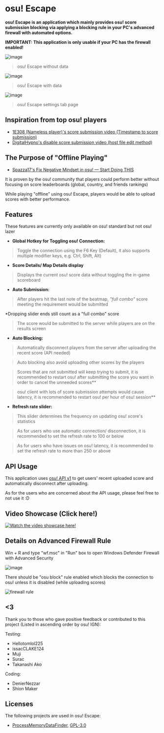# osu! Escape

 **osu! Escape is an application which mainly provides osu! score submission blocking via 
 applying a blocking rule in your PC's advanced firewall with automated options.**
 
  **IMPORTANT: This application is only usable if your PC has the firewall enabled!**

![image](https://user-images.githubusercontent.com/73950784/144431649-48b10f29-f2ee-4e28-a373-d7db5e070328.png)

> osu! Escape without data 

![image](https://user-images.githubusercontent.com/73950784/144431804-574c08c8-868f-4393-9362-6173a533fcb7.png)

> osu! Escape with data

![image](https://user-images.githubusercontent.com/73950784/144431910-b4650e39-5aea-45f3-93aa-c5c953d83e4c.png)

> osu! Escape settings tab page
 
 
 ## Inspiration from top osu! players
 
 - [1E308 (Nameless player)'s score submission video (Timestamp to score submission)](https://www.youtube.com/watch?v=D7x7OXpUmss&t=647s&ab_channel=RoriSanbyaku) 
 - [DigitalHypno's disable score submission video (host file edit method)](https://www.youtube.com/watch?v=lusAZ1fiph8&ab_channel=DigitalHypno)
 
## The Purpose of "Offline Playing"
 
 - [Spazza17's Fix Negative Mindset in osu! — Start Doing THIS](https://www.youtube.com/watch?v=cEyVSiY9ohU&ab_channel=Spazza17)
 
 It is proven by the osu! community that players could perform better without focusing on score leaderboards (global, country, and friends rankings) 
 
 While playing "offline" using osu! Escape, players would be able to upload scores with better performance.
 
 ## Features
 
 These features are currently only available on osu! standard but not osu! lazer 
 
 - **Global Hotkey for Toggling osu! Connection:** 
 > Toggle the connection using the F6 Key (Default), it also supports multiple modifier keys, e.g. Ctrl, Shift, Alt)
 
 - **Score Details/ Map Details display** 
 > Displays the current osu! score data without toggling the in-game scoreboard 
 
 - **Auto Submission:** 
 > After players hit the last note of the beatmap, *"full combo"* score meeting the requirement would be submitted 

 *Dropping slider ends still count as a "full combo" score
  
 > The score would be submitted to the server while players are on the results screen
 
 - **Auto Blocking:** 
 
 > Automatically disconnect players from the server after uploading the recent score (API needed)
 
 > Auto blocking also avoid uploading other scores by the players

 > Scores that are not submitted will keep trying to submit, it is recommended to restart osu! after submitting the score you want in order to cancel the unneeded scores**
 
 > osu! client with lots of score submission attempts would cause latency, it is recommended to restart osu! per hour of osu! session**
 
 - **Refresh rate slider:** 
 
 > This slider determines the frequency on updating osu! score's statistics
 
 > As for users who use automatic connection/ disconnection, it is recommended to set the refresh rate to 100 or below
 
 > As for users who have issues on osu! latency, it is recommended to set the refresh rate to more than 250 or above

## API Usage
 
 This application uses [osu! API v1](https://github.com/ppy/osu-api/wiki) to get users' recent uploaded score and automatically disconnect after uploading.
 
 As for the users who are concerned about the API usage, please feel free to not use it :D

## Video Showcase (Click here!)

[![Watch the video showcase here!](http://i3.ytimg.com/vi/N0ui0FeIaPE/hqdefault.jpg)](https://www.youtube.com/watch?v=N0ui0FeIaPE&ab_channel=Koltay)

## Details on Advanced Firewall Rule

Win + R and type "wf.msc" in "Run" box to open Windows Defender Firewall with Advanced Security

![image](https://user-images.githubusercontent.com/73950784/145205485-2d47cb8d-14a2-44d9-b534-e79efaf6cc9b.png)

There should be "osu block" rule enabled which blocks the connection to osu! unless it is disabled (while uploading scores)

![firewall rule](https://user-images.githubusercontent.com/73950784/145205745-baa4cc17-292f-4b01-a313-8fa8abc6add0.png)


## <3
 Thank you to those who gave positive feedback or contributed to this project (Listed in ascending order by osu! IGN):
 
 Testing: 
 - Hellotomlol225
 - issacCLAKE124
 - Muji
 - Surac
 - Takanashi Ako
 
 Coding: 
 - DenierNezzar
 - Shion Maker
 
 ## Licenses
 The following projects are used in osu! Escape:
 - [ProcessMemoryDataFinder](https://github.com/Piotrekol/ProcessMemoryDataFinder), [GPL-3.0](https://github.com/Piotrekol/ProcessMemoryDataFinder/blob/master/LICENSE)
